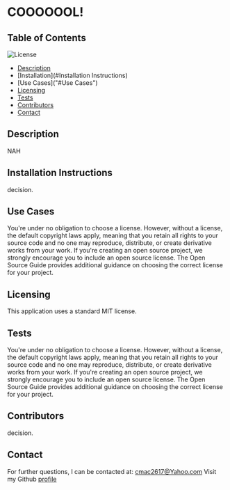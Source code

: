 # COOOOOOL!
  ## Table of Contents
  ![License](https://img.shields.io/badge/license-MIT-green)
  * [Description](#Description)
  * [Installation](#Installation Instructions)
  * [Use Cases]("#Use Cases")
  * [Licensing](#Licensing)
  * [Tests](#Tests)
  * [Contributors](#Contributors)
  * [Contact](#Contact)
  
  ## Description
  NAH
  ## Installation Instructions
  decision.

  ## Use Cases
  You're under no obligation to choose a license. However, without a license, the default copyright laws apply, meaning that you retain all rights to your source code and no one may reproduce, distribute, or create derivative works from your work. If you're creating an open source project, we strongly encourage you to include an open source license. The Open Source Guide provides additional guidance on choosing the correct license for your project.

  ## Licensing
  This application uses a standard MIT license.

  ## Tests
  You're under no obligation to choose a license. However, without a license, the default copyright laws apply, meaning that you retain all rights to your source code and no one may reproduce, distribute, or create derivative works from your work. If you're creating an open source project, we strongly encourage you to include an open source license. The Open Source Guide provides additional guidance on choosing the correct license for your project.

  ## Contributors
  decision.

  ## Contact
  For further questions, I can be contacted at: cmac2617@Yahoo.com
  Visit my Github [profile](http://www.github.com/cmac)
